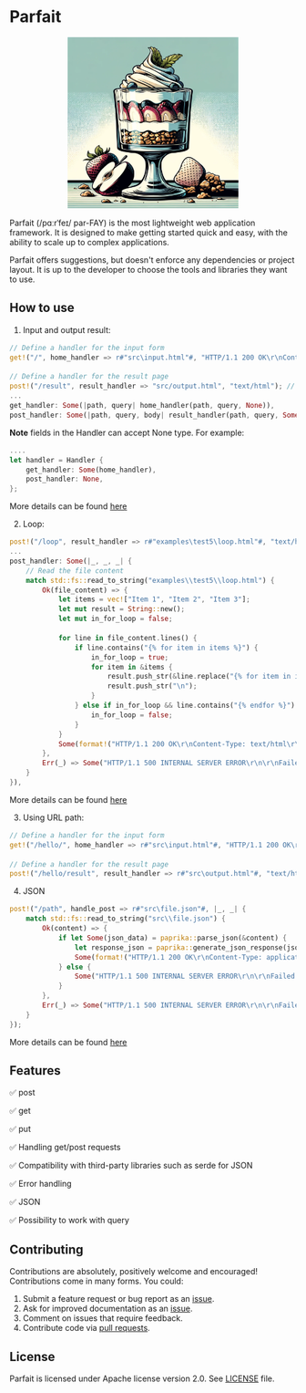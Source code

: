 # Parfait

<p align="center">
    <img src="logo/logo.png" width="300" height="300" />
</p>

Parfait (/pɑːrˈfeɪ/ par-FAY) is the most lightweight web application framework. It is designed to make getting started quick and easy, with the ability to scale up to complex applications.

Parfait offers suggestions, but doesn't enforce any dependencies or project layout. It is up to the developer to choose the tools and libraries they want to use.

## How to use

1. Input and output result:

```rust
// Define a handler for the input form
get!("/", home_handler => r#"src\input.html"#, "HTTP/1.1 200 OK\r\nContent-Type: text/html\r\n\r\n");

// Define a handler for the result page
post!("/result", result_handler => "src/output.html", "text/html"); // For HTML response
...
get_handler: Some(|path, query| home_handler(path, query, None)),
post_handler: Some(|path, query, body| result_handler(path, query, Some(body))),
```

**Note** fields in the Handler can accept None type. For example:

```rust
....
let handler = Handler {
    get_handler: Some(home_handler),
    post_handler: None,
};
```

More details can be found [here](examples/test/test.rs)

2. Loop:

```rust
post!("/loop", result_handler => r#"examples\test5\loop.html"#, "text/html");
...
post_handler: Some(|_, _, _| {
    // Read the file content
    match std::fs::read_to_string("examples\\test5\\loop.html") {
        Ok(file_content) => {
            let items = vec!["Item 1", "Item 2", "Item 3"];
            let mut result = String::new();
            let mut in_for_loop = false;
            
            for line in file_content.lines() {
                if line.contains("{% for item in items %}") {
                    in_for_loop = true;
                    for item in &items {
                        result.push_str(&line.replace("{% for item in items %}", &format!("{}", item)));
                        result.push_str("\n");
                    }
                } else if in_for_loop && line.contains("{% endfor %}") {
                    in_for_loop = false;
                }
            }
            Some(format!("HTTP/1.1 200 OK\r\nContent-Type: text/html\r\n\r\n{}", result))
        },
        Err(_) => Some("HTTP/1.1 500 INTERNAL SERVER ERROR\r\n\r\nFailed to read file".to_owned()),
    }
}),
```

More details can be found [here](examples/test5/test5.rs)

3. Using URL path:

```rust
// Define a handler for the input form
get!("/hello/", home_handler => r#"src\input.html"#, "HTTP/1.1 200 OK\r\nContent-Type: text/html\r\n\r\n");

// Define a handler for the result page
post!("/hello/result", result_handler => r#"src\output.html"#, "text/html");
```

4. JSON

```rust
post!("/path", handle_post => r#"src\file.json"#, |_, _| {
    match std::fs::read_to_string("src\\file.json") {
        Ok(content) => {
            if let Some(json_data) = paprika::parse_json(&content) {
                let response_json = paprika::generate_json_response(json_data);
                Some(format!("HTTP/1.1 200 OK\r\nContent-Type: application/json\r\n\r\n{}", response_json))
            } else {
                Some("HTTP/1.1 500 INTERNAL SERVER ERROR\r\n\r\nFailed to parse JSON".to_owned())
            }
        },
        Err(_) => Some("HTTP/1.1 500 INTERNAL SERVER ERROR\r\n\r\nFailed to read file".to_owned()),
    }
});
```

More details can be found [here](examples/test4/test4.rs)

## Features

✅ post

✅ get

✅ put

✅ Handling get/post requests

✅ Compatibility with third-party libraries such as serde for JSON

✅ Error handling

✅ JSON

✅ Possibility to work with query

## Contributing

Contributions are absolutely, positively welcome and encouraged! Contributions
come in many forms. You could:

  1. Submit a feature request or bug report as an [issue].
  2. Ask for improved documentation as an [issue].
  3. Comment on issues that require feedback.
  4. Contribute code via [pull requests].

[issue]: https://github.com/ladroid/Parfait/issues
[pull requests]: https://github.com/ladroid/Parfait/pulls

## License

Parfait is licensed under Apache license version 2.0. See [LICENSE](https://github.com/ladroid/Parfait/blob/main/LICENSE) file.